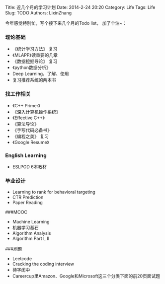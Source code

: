 Title: 近几个月的学习计划
Date: 2014-2-24 20:20
Category: Life
Tags: Life
Slug: TODO
Authors: LixinZhang

今年感觉特别忙，写个接下来几个月的Todo list， 加了个油~：

### 理论基础
* 《统计学习方法》 复习
* 《MLAPP》读重要的几章
* 《数据挖掘导论》 复习
* 《python数据分析》
* Deep Learning，了解、使用
* 复习推荐系统的两本书

### 找工作相关
* 《C++ Primer》
* 《深入计算机操作系统》
* 《Effective C++》
* 《算法导论》
* 《手写代码必备书》
* 《编程之美》 复习
* 《Google Resume》

### English Learning
* ESLPOD 6本教材

### 毕业设计
* Learning to rank for behavioral targeting
* CTR Prediction
* Paper Reading

###MOOC
* Machine Learning 
* 机器学习基石
* Algorithm Analysis
* Algorithm Part I, II

###刷题
* Leetcode
* Cracking the coding interview
* 待字闺中
* Careercup里Amazon、Google和Microsoft这三个分类下面的前20页面试题